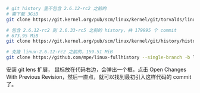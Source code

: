 ```bash
# git history 里不包含 2.6.12-rc2 之前的
# 需下载 3GiB
git clone https://git.kernel.org/pub/scm/linux/kernel/git/torvalds/linux.git

# 包含 2.6.12-rc2 到 2.6.33-rc5 之前的 history，共 179995 个 commit
# 673.95 MiB
git clone https://git.kernel.org/pub/scm/linux/kernel/git/history/history.git

# 克隆 linux-2.6.12-rc2 之前的，159.51 MiB
git clone https://github.com/mpe/linux-fullhistory --single-branch -b linux-2.6.12-rc2
```

安装 git lens 扩展，
鼠标放在代码右边，会弹出一个框，点击 Open Changes With Previous Revision，然后一直点，就可以找到最初引入这样代码的 commit 了。
